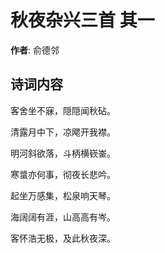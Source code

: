 # 秋夜杂兴三首  其一

**作者**: 俞德邻

## 诗词内容

客舍坐不寐，隠隠闻秋砧。

清露月中下，凉飔开我襟。

明河斜欲落，斗柄横嵚崟。

寒螀亦何事，彻夜长悲吟。

起坐万感集，松泉响天琴。

海阔阔有涯，山高高有岑。

客怀浩无极，及此秋夜深。

